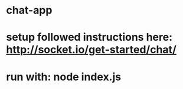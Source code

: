 # chat-app
# setup followed instructions here: http://socket.io/get-started/chat/
# run with: node index.js
